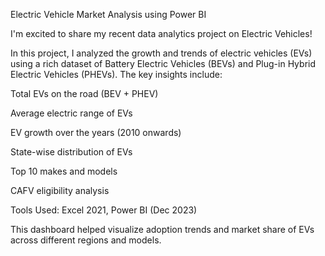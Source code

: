 Electric Vehicle Market Analysis using Power BI

I'm excited to share my recent data analytics project on Electric Vehicles!

In this project, I analyzed the growth and trends of electric vehicles (EVs) using a rich dataset of Battery Electric Vehicles (BEVs) and Plug-in Hybrid Electric Vehicles (PHEVs). The key insights include:

Total EVs on the road (BEV + PHEV)

Average electric range of EVs

EV growth over the years (2010 onwards)

State-wise distribution of EVs

Top 10 makes and models

CAFV eligibility analysis

Tools Used: Excel 2021, Power BI (Dec 2023)

This dashboard helped visualize adoption trends and market share of EVs across different regions and models.
